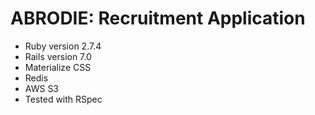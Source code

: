 # ABRODIE: Recruitment Application

* Ruby version 2.7.4
* Rails version 7.0
* Materialize CSS
* Redis
* AWS S3
* Tested with RSpec



